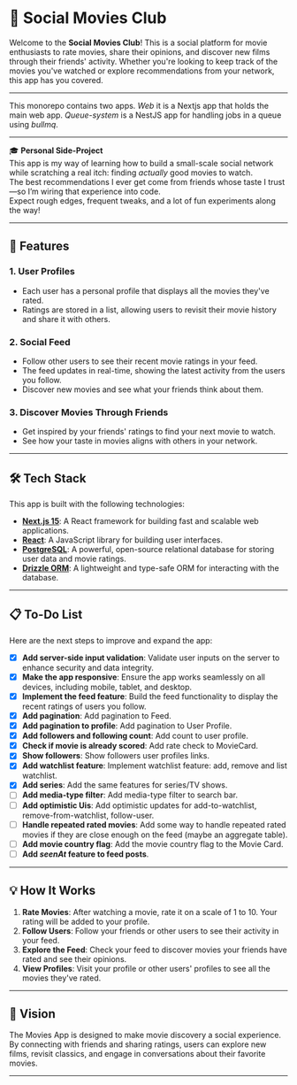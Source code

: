 # 🎥 Social Movies Club

Welcome to the **Social Movies Club**! This is a social platform for movie enthusiasts to rate movies, share their opinions, and discover new films through their friends' activity. Whether you're looking to keep track of the movies you've watched or explore recommendations from your network, this app has you covered.

---

This monorepo contains two apps. _Web_ it is a Nextjs app that holds the main web app. _Queue-system_ is a NestJS app for handling jobs in a queue using _bullmq_.

---

🎓 **Personal Side-Project**  
This app is my way of learning how to build a small-scale social network while scratching a real itch: finding _actually_ good movies to watch.  
The best recommendations I ever get come from friends whose taste I trust—so I’m wiring that experience into code.  
Expect rough edges, frequent tweaks, and a lot of fun experiments along the way!

---

## 🚀 Features

### 1. **User Profiles**

- Each user has a personal profile that displays all the movies they've rated.
- Ratings are stored in a list, allowing users to revisit their movie history and share it with others.

### 2. **Social Feed**

- Follow other users to see their recent movie ratings in your feed.
- The feed updates in real-time, showing the latest activity from the users you follow.
- Discover new movies and see what your friends think about them.

### 3. **Discover Movies Through Friends**

- Get inspired by your friends' ratings to find your next movie to watch.
- See how your taste in movies aligns with others in your network.

---

## 🛠️ Tech Stack

This app is built with the following technologies:

- **[Next.js 15](https://nextjs.org/)**: A React framework for building fast and scalable web applications.
- **[React](https://reactjs.org/)**: A JavaScript library for building user interfaces.
- **[PostgreSQL](https://www.postgresql.org/)**: A powerful, open-source relational database for storing user data and movie ratings.
- **[Drizzle ORM](https://orm.drizzle.team/)**: A lightweight and type-safe ORM for interacting with the database.

---

## 📋 To-Do List

Here are the next steps to improve and expand the app:

- [x] **Add server-side input validation**: Validate user inputs on the server to enhance security and data integrity.
- [x] **Make the app responsive**: Ensure the app works seamlessly on all devices, including mobile, tablet, and desktop.
- [x] **Implement the feed feature**: Build the feed functionality to display the recent ratings of users you follow.
- [x] **Add pagination**: Add pagination to Feed.
- [x] **Add pagination to profile**: Add pagination to User Profile.
- [x] **Add followers and following count**: Add count to user profile.
- [x] **Check if movie is already scored**: Add rate check to MovieCard.
- [x] **Show followers**: Show followers user profiles links.
- [x] **Add watchlist feature**: Implement watchlist feature: add, remove and list watchlist.
- [x] **Add series**: Add the same features for series/TV shows.
- [ ] **Add media-type filter**: Add media-type filter to search bar.
- [ ] **Add optimistic Uis**: Add optimistic updates for add-to-watchlist, remove-from-watchlist, follow-user.
- [ ] **Handle repeated rated movies**: Add some way to handle repeated rated movies if they are close enough on the feed (maybe an aggregate table).
- [ ] **Add movie country flag**: Add the movie country flag to the Movie Card.
- [ ] **Add _seenAt_ feature to feed posts**.

---

## 💡 How It Works

1. **Rate Movies**: After watching a movie, rate it on a scale of 1 to 10. Your rating will be added to your profile.
2. **Follow Users**: Follow your friends or other users to see their activity in your feed.
3. **Explore the Feed**: Check your feed to discover movies your friends have rated and see their opinions.
4. **View Profiles**: Visit your profile or other users' profiles to see all the movies they've rated.

---

## 🎯 Vision

The Movies App is designed to make movie discovery a social experience. By connecting with friends and sharing ratings, users can explore new films, revisit classics, and engage in conversations about their favorite movies.

---
